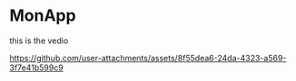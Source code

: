 # MonApp
this is the vedio

https://github.com/user-attachments/assets/8f55dea6-24da-4323-a569-3f7e41b599c9

